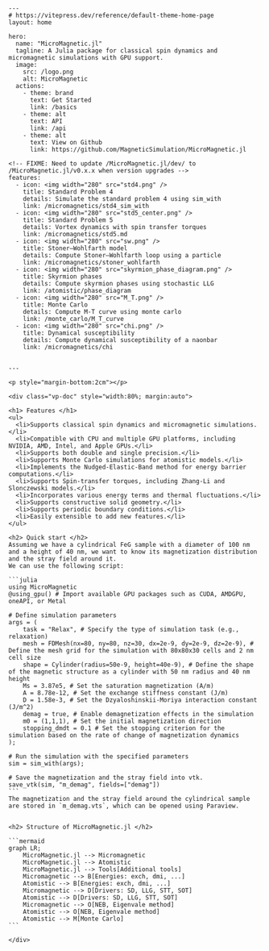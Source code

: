 ```@raw html
---
# https://vitepress.dev/reference/default-theme-home-page
layout: home

hero:
  name: "MicroMagnetic.jl"
  tagline: A Julia package for classical spin dynamics and micromagnetic simulations with GPU support.
  image: 
    src: /logo.png
    alt: MicroMagnetic
  actions:
    - theme: brand
      text: Get Started
      link: /basics
    - theme: alt
      text: API
      link: /api
    - theme: alt
      text: View on Github
      link: https://github.com/MagneticSimulation/MicroMagnetic.jl

<!-- FIXME: Need to update /MicroMagnetic.jl/dev/ to /MicroMagnetic.jl/v0.x.x when version upgrades -->
features:
  - icon: <img width="280" src="std4.png" />
    title: Standard Problem 4
    details: Simulate the standard problem 4 using sim_with
    link: /micromagnetics/std4_sim_with
  - icon: <img width="280" src="std5_center.png" />
    title: Standard Problem 5
    details: Vortex dynamics with spin transfer torques
    link: /micromagnetics/std5.md
  - icon: <img width="280" src="sw.png" />
    title: Stoner–Wohlfarth model
    details: Compute Stoner–Wohlfarth loop using a particle
    link: /micromagnetics/stoner_wohlfarth
  - icon: <img width="280" src="skyrmion_phase_diagram.png" />
    title: Skyrmion phases
    details: Compute skyrmion phases using stochastic LLG
    link: /atomistic/phase_diagram
  - icon: <img width="280" src="M_T.png" />
    title: Monte Carlo
    details: Compute M-T curve using monte carlo
    link: /monte_carlo/M_T_curve
  - icon: <img width="280" src="chi.png" />
    title: Dynamical susceptibility
    details: Compute dynamical susceptibility of a naonbar
    link: /micromagnetics/chi


---

```

````@raw html
<p style="margin-bottom:2cm"></p>

<div class="vp-doc" style="width:80%; margin:auto">

<h1> Features </h1>
<ul>
  <li>Supports classical spin dynamics and micromagnetic simulations.</li>
  <li>Compatible with CPU and multiple GPU platforms, including NVIDIA, AMD, Intel, and Apple GPUs.</li>
  <li>Supports both double and single precision.</li>
  <li>Supports Monte Carlo simulations for atomistic models.</li>
  <li>Implements the Nudged-Elastic-Band method for energy barrier computations.</li>
  <li>Supports Spin-transfer torques, including Zhang-Li and Slonczewski models.</li>
  <li>Incorporates various energy terms and thermal fluctuations.</li>
  <li>Supports constructive solid geometry.</li>
  <li>Supports periodic boundary conditions.</li>
  <li>Easily extensible to add new features.</li>
</ul>

<h2> Quick start </h2>
Assuming we have a cylindrical FeG sample with a diameter of 100 nm and a height of 40 nm, we want to know its magnetization distribution and the stray field around it. 
We can use the following script: 

```julia
using MicroMagnetic
@using_gpu() # Import available GPU packages such as CUDA, AMDGPU, oneAPI, or Metal

# Define simulation parameters
args = (
    task = "Relax", # Specify the type of simulation task (e.g., relaxation)
    mesh = FDMesh(nx=80, ny=80, nz=30, dx=2e-9, dy=2e-9, dz=2e-9), # Define the mesh grid for the simulation with 80x80x30 cells and 2 nm cell size
    shape = Cylinder(radius=50e-9, height=40e-9), # Define the shape of the magnetic structure as a cylinder with 50 nm radius and 40 nm height
    Ms = 3.87e5, # Set the saturation magnetization (A/m)
    A = 8.78e-12, # Set the exchange stiffness constant (J/m)
    D = 1.58e-3, # Set the Dzyaloshinskii-Moriya interaction constant (J/m^2)
    demag = true, # Enable demagnetization effects in the simulation
    m0 = (1,1,1), # Set the initial magnetization direction
    stopping_dmdt = 0.1 # Set the stopping criterion for the simulation based on the rate of change of magnetization dynamics
);

# Run the simulation with the specified parameters
sim = sim_with(args); 

# Save the magnetization and the stray field into vtk.
save_vtk(sim, "m_demag", fields=["demag"]) 
```
The magnetization and the stray field around the cylindrical sample are stored in `m_demag.vts`, which can be opened using Paraview. 


<h2> Structure of MicroMagnetic.jl </h2>

```mermaid
graph LR;
    MicroMagnetic.jl --> Micromagnetic
    MicroMagnetic.jl --> Atomistic
    MicroMagnetic.jl --> Tools[Additional tools]
    Micromagnetic --> B[Energies: exch, dmi, ...]
    Atomistic --> B[Energies: exch, dmi, ...]
    Micromagnetic --> D[Drivers: SD, LLG, STT, SOT]
    Atomistic --> D[Drivers: SD, LLG, STT, SOT]
    Micromagnetic --> O[NEB, Eigenvale method]
    Atomistic --> O[NEB, Eigenvale method]
    Atomistic --> M[Monte Carlo]
```

</div>
````
